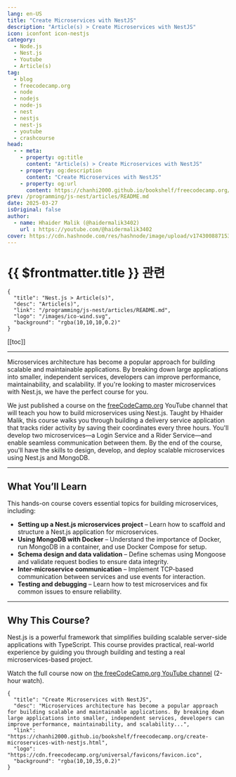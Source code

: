 ```yaml
---
lang: en-US
title: "Create Microservices with NestJS"
description: "Article(s) > Create Microservices with NestJS"
icon: iconfont icon-nestjs
category:
  - Node.js
  - Nest.js
  - Youtube
  - Article(s)
tag:
  - blog
  - freecodecamp.org
  - node
  - nodejs
  - node-js
  - nest
  - nestjs
  - nest-js
  - youtube
  - crashcourse
head:
  - - meta:
    - property: og:title
      content: "Article(s) > Create Microservices with NestJS"
    - property: og:description
      content: "Create Microservices with NestJS"
    - property: og:url
      content: https://chanhi2000.github.io/bookshelf/freecodecamp.org/create-microservices-with-nestjs.html
prev: /programming/js-nest/articles/README.md
date: 2025-03-27
isOriginal: false
author:
  - name: Hhaider Malik (@haidermalik3402)
    url : https://youtube.com/@haidermalik3402
cover: https://cdn.hashnode.com/res/hashnode/image/upload/v1743008871537/ad2be682-1c63-4d10-9cd3-7b33a7451b9b.png
---
```


# {{ $frontmatter.title }} 관련

```component VPCard
{
  "title": "Nest.js > Article(s)",
  "desc": "Article(s)",
  "link": "/programming/js-nest/articles/README.md",
  "logo": "/images/ico-wind.svg",
  "background": "rgba(10,10,10,0.2)"
}
```

[[toc]]

---

<SiteInfo
  name="Create Microservices with NestJS"
  desc="Microservices architecture has become a popular approach for building scalable and maintainable applications. By breaking down large applications into smaller, independent services, developers can improve performance, maintainability, and scalability..."
  url="https://freecodecamp.org/news/create-microservices-with-nestjs"
  logo="https://cdn.freecodecamp.org/universal/favicons/favicon.ico"
  preview="https://cdn.hashnode.com/res/hashnode/image/upload/v1743008871537/ad2be682-1c63-4d10-9cd3-7b33a7451b9b.png"/>

Microservices architecture has become a popular approach for building scalable and maintainable applications. By breaking down large applications into smaller, independent services, developers can improve performance, maintainability, and scalability. If you're looking to master microservices with Nest.js, we have the perfect course for you.

We just published a course on the [<FontIcon icon="fa-brands fa-free-code-camp"/>freeCodeCamp.org](http://freeCodeCamp.org) YouTube channel that will teach you how to build microservices using Nest.js. Taught by Hhaider Malik, this course walks you through building a delivery service application that tracks rider activity by saving their coordinates every three hours. You'll develop two microservices—a Login Service and a Rider Service—and enable seamless communication between them. By the end of the course, you'll have the skills to design, develop, and deploy scalable microservices using Nest.js and MongoDB.

---

## What You’ll Learn

This hands-on course covers essential topics for building microservices, including:

- **Setting up a Nest.js microservices project** – Learn how to scaffold and structure a Nest.js application for microservices.
- **Using MongoDB with Docker** – Understand the importance of Docker, run MongoDB in a container, and use Docker Compose for setup.
- **Schema design and data validation** – Define schemas using Mongoose and validate request bodies to ensure data integrity.
- **Inter-microservice communication** – Implement TCP-based communication between services and use events for interaction.
- **Testing and debugging** – Learn how to test microservices and fix common issues to ensure reliability.

---

## Why This Course?

Nest.js is a powerful framework that simplifies building scalable server-side applications with TypeScript. This course provides practical, real-world experience by guiding you through building and testing a real microservices-based project.

Watch the full course now on [<FontIcon icon="fa-brands fa-youtube"/>the freeCodeCamp.org YouTube channel](https://youtu.be/t76UMpwFNs0) (2-hour watch).

<VidStack src="youtube/t76UMpwFNs0" />

<!-- TODO: add ARTICLE CARD -->
```component VPCard
{
  "title": "Create Microservices with NestJS",
  "desc": "Microservices architecture has become a popular approach for building scalable and maintainable applications. By breaking down large applications into smaller, independent services, developers can improve performance, maintainability, and scalability...",
  "link": "https://chanhi2000.github.io/bookshelf/freecodecamp.org/create-microservices-with-nestjs.html",
  "logo": "https://cdn.freecodecamp.org/universal/favicons/favicon.ico",
  "background": "rgba(10,10,35,0.2)"
}
```
